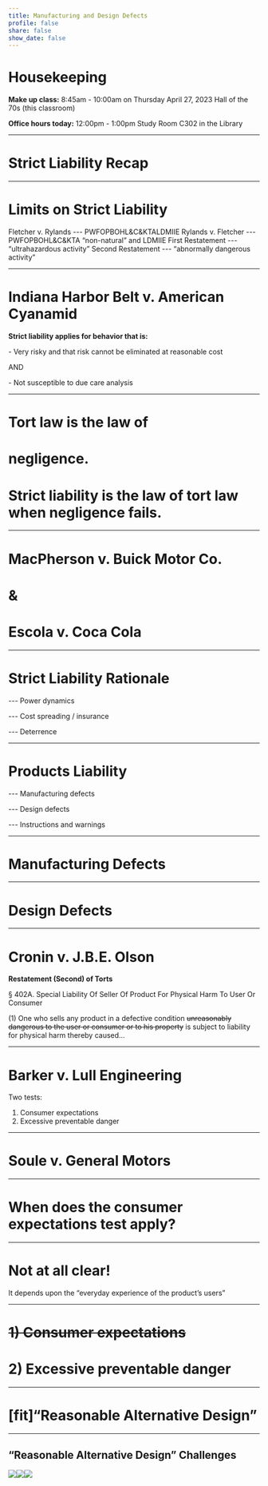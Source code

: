```yaml
---
title: Manufacturing and Design Defects
profile: false
share: false
show_date: false
---
```




# Housekeeping

**Make up class:**
8:45am - 10:00am on Thursday April 27, 2023
Hall of the 70s (this classroom)

**Office hours today:**
12:00pm - 1:00pm
Study Room C302 in the Library

---

# Strict Liability Recap

---

# Limits on Strict Liability

Fletcher v. Rylands
--- PWFOPBOHL&C&KTALDMIIE
Rylands v. Fletcher
--- PWFOPBOHL&C&KTA “non-natural” and LDMIIE
First Restatement
--- “ultrahazardous activity”
Second Restatement
--- “abnormally dangerous activity”

---

# Indiana Harbor Belt v. American Cyanamid

**Strict liability applies for behavior that is:**

\- Very risky and that risk cannot be eliminated at reasonable cost

AND

\- Not susceptible to due care analysis

---

# Tort law is the law of
# negligence.
# Strict liability is the law of tort law when negligence fails.

---

# MacPherson v. Buick Motor Co.

# &

# Escola v. Coca Cola

---

# Strict Liability Rationale

--- Power dynamics

--- Cost spreading / insurance

--- Deterrence

---

# Products Liability

--- Manufacturing defects

--- Design defects

--- Instructions and warnings

---

# Manufacturing Defects

---

# Design Defects

---

# Cronin v. J.B.E. Olson

**Restatement (Second) of Torts**

§ 402A. Special Liability Of Seller Of Product For Physical Harm To User Or Consumer

(1) One who sells any product in a defective condition ~~unreasonably dangerous to the user or consumer or to his property~~ is subject to liability for physical harm thereby caused...

---

# Barker v. Lull Engineering

Two tests:

1) Consumer expectations
2) Excessive preventable danger

---

# Soule v. General Motors

---

# When does the consumer expectations test apply?

---

# Not at all clear!

It depends upon the  “everyday experience of the product’s users”

---

# ~~1) Consumer expectations~~
# 2) Excessive preventable danger

---

# [fit]“Reasonable Alternative Design”

---

## “Reasonable Alternative Design” Challenges

![](images/vw.jpg)![](images/newport.jpeg)![](images/pool.jpeg)